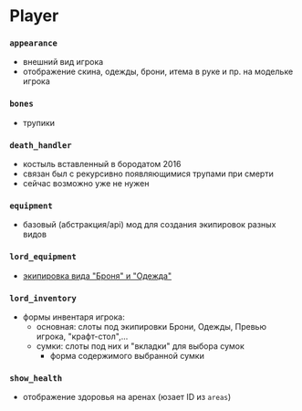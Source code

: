 Player
======

### `appearance`
 - внешний вид игрока
 - отображение скина, одежды, брони, итема в руке и пр. на модельке игрока

### `bones`
 - трупики

### `death_handler`
 - костыль вставленный в бородатом 2016
 - связан был с рекурсивно появляющимися трупами при смерти
 - сейчас возможно уже не нужен

### `equipment`
 - базовый (абстракция/api) мод для создания экипировок разных видов

### `lord_equipment`
 - [экипировка вида "Броня" и "Одежда"](lord_equipment/src/equipment.lua)

### `lord_inventory`
 - формы инвентаря игрока:
   - основная: слоты под экипировки Брони, Одежды, Превью игрока, "крафт-стол",...
   - сумки: слоты под них и "вкладки" для выбора сумок
     - форма содержимого выбранной сумки

### `show_health`
 - отображение здоровья на аренах (юзает ID из `areas`)
